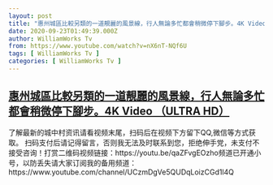```yaml
---
layout: post
title: "惠州城區比較另類的一道靚麗的風景線，行人無論多忙都會稍微停下腳步。4K Video （ULTRA HD）"
date: 2020-09-23T01:49:39.000Z
author: WilliamWorks Tv
from: https://www.youtube.com/watch?v=nX6nT-NQf6U
tags: [ WilliamWorks Tv ]
categories: [ WilliamWorks Tv ]
---
```

<!--1600825779000-->
[惠州城區比較另類的一道靚麗的風景線，行人無論多忙都會稍微停下腳步。4K Video （ULTRA HD）](https://www.youtube.com/watch?v=nX6nT-NQf6U)
------

<div>
了解最新的城中村资讯请看视频末尾，扫码后在视频下方留下QQ,微信等方式获取。 扫码支付后请记得留言，否则我无法及时联系到您，拒绝伸手党，未支付不接受咨询！打赏二维码视频链接：https://youtu.be/qaZFvgEOzho频道已开通小号，以防丢失请大家订阅我的备用频道：https://www.youtube.com/channel/UCzmDgVe5QUDqLoizCGd1l4Q
</div>
